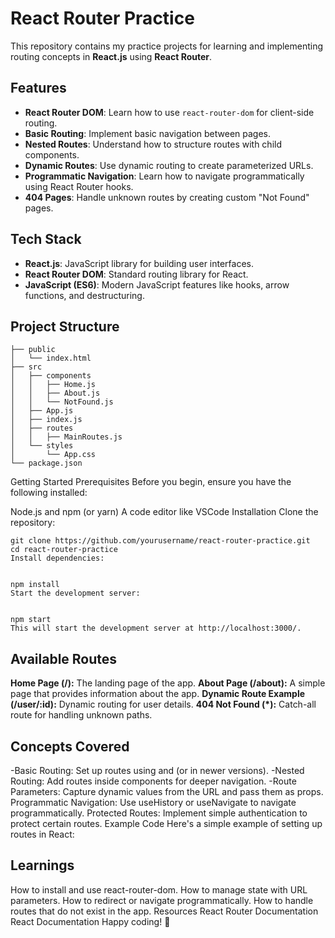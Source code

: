 # React Router Practice

This repository contains my practice projects for learning and implementing routing concepts in **React.js** using **React Router**.

## Features

- **React Router DOM**: Learn how to use `react-router-dom` for client-side routing.
- **Basic Routing**: Implement basic navigation between pages.
- **Nested Routes**: Understand how to structure routes with child components.
- **Dynamic Routes**: Use dynamic routing to create parameterized URLs.
- **Programmatic Navigation**: Learn how to navigate programmatically using React Router hooks.
- **404 Pages**: Handle unknown routes by creating custom "Not Found" pages.

## Tech Stack

- **React.js**: JavaScript library for building user interfaces.
- **React Router DOM**: Standard routing library for React.
- **JavaScript (ES6)**: Modern JavaScript features like hooks, arrow functions, and destructuring.

## Project Structure

    ├── public
    │   └── index.html
    ├── src
    │   ├── components
    │   │   ├── Home.js
    │   │   ├── About.js
    │   │   └── NotFound.js
    │   ├── App.js
    │   ├── index.js
    │   ├── routes
    │   │   ├── MainRoutes.js
    │   └── styles
    │       └── App.css
    └── package.json

Getting Started
Prerequisites
Before you begin, ensure you have the following installed:

Node.js and npm (or yarn)
A code editor like VSCode
Installation
Clone the repository:


    git clone https://github.com/yourusername/react-router-practice.git
    cd react-router-practice
    Install dependencies:
    
    
    npm install
    Start the development server:
    
    
    npm start
    This will start the development server at http://localhost:3000/.

## Available Routes
**Home Page (/):** The landing page of the app.
**About Page (/about):** A simple page that provides information about the app.
**Dynamic Route Example (/user/:id):** Dynamic routing for user details.
**404 Not Found (*):** Catch-all route for handling unknown paths.

## Concepts Covered
-Basic Routing: Set up routes using <Route> and <Switch> (or <Routes> in newer versions).
-Nested Routing: Add routes inside components for deeper navigation.
-Route Parameters: Capture dynamic values from the URL and pass them as props.
Programmatic Navigation: Use useHistory or useNavigate to navigate programmatically.
Protected Routes: Implement simple authentication to protect certain routes.
Example Code
Here's a simple example of setting up routes in React:


## Learnings
How to install and use react-router-dom.
How to manage state with URL parameters.
How to redirect or navigate programmatically.
How to handle routes that do not exist in the app.
Resources
React Router Documentation
React Documentation
Happy coding! 🎉
